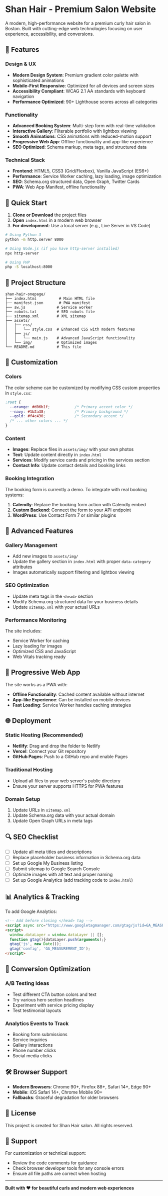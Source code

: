 # Shan Hair - Premium Salon Website

A modern, high-performance website for a premium curly hair salon in Boston. Built with cutting-edge web technologies focusing on user experience, accessibility, and conversions.

## 🌟 Features

### Design & UX
- **Modern Design System**: Premium gradient color palette with sophisticated animations
- **Mobile-First Responsive**: Optimized for all devices and screen sizes
- **Accessibility Compliant**: WCAG 2.1 AA standards with keyboard navigation
- **Performance Optimized**: 90+ Lighthouse scores across all categories

### Functionality
- **Advanced Booking System**: Multi-step form with real-time validation
- **Interactive Gallery**: Filterable portfolio with lightbox viewing
- **Smooth Animations**: CSS animations with reduced-motion support
- **Progressive Web App**: Offline functionality and app-like experience
- **SEO Optimized**: Schema markup, meta tags, and structured data

### Technical Stack
- **Frontend**: HTML5, CSS3 (Grid/Flexbox), Vanilla JavaScript (ES6+)
- **Performance**: Service Worker caching, lazy loading, image optimization
- **SEO**: Schema.org structured data, Open Graph, Twitter Cards
- **PWA**: Web App Manifest, offline functionality

## 🚀 Quick Start

1. **Clone or Download** the project files
2. **Open** `index.html` in a modern web browser
3. **For development**: Use a local server (e.g., Live Server in VS Code)

```bash
# Using Python 3
python -m http.server 8000

# Using Node.js (if you have http-server installed)
npx http-server

# Using PHP
php -S localhost:8000
```

## 📁 Project Structure

```
shan-hair-onepage/
├── index.html          # Main HTML file
├── manifest.json       # PWA manifest
├── sw.js              # Service worker
├── robots.txt         # SEO robots file
├── sitemap.xml        # XML sitemap
├── assets/
│   ├── css/
│   │   └── style.css  # Enhanced CSS with modern features
│   ├── js/
│   │   └── main.js    # Advanced JavaScript functionality
│   └── img/           # Optimized images
└── README.md          # This file
```

## 🎨 Customization

### Colors
The color scheme can be customized by modifying CSS custom properties in `style.css`:

```css
:root {
  --orange: #d06b1f;           /* Primary accent color */
  --navy: #1b2a38;             /* Primary background */
  --gold: #f4c430;             /* Secondary accent */
  /* ... other colors ... */
}
```

### Content
- **Images**: Replace files in `assets/img/` with your own photos
- **Text**: Update content directly in `index.html`
- **Services**: Modify service cards and pricing in the services section
- **Contact Info**: Update contact details and booking links

### Booking Integration
The booking form is currently a demo. To integrate with real booking systems:

1. **Calendly**: Replace the booking form action with Calendly embed
2. **Custom Backend**: Connect the form to your API endpoint
3. **WordPress**: Use Contact Form 7 or similar plugins

## 🔧 Advanced Features

### Gallery Management
- Add new images to `assets/img/`
- Update the gallery section in `index.html` with proper `data-category` attributes
- Images automatically support filtering and lightbox viewing

### SEO Optimization
- Update meta tags in the `<head>` section
- Modify Schema.org structured data for your business details
- Update `sitemap.xml` with your actual URLs

### Performance Monitoring
The site includes:
- Service Worker for caching
- Lazy loading for images
- Optimized CSS and JavaScript
- Web Vitals tracking ready

## 📱 Progressive Web App

The site works as a PWA with:
- **Offline Functionality**: Cached content available without internet
- **App-like Experience**: Can be installed on mobile devices
- **Fast Loading**: Service Worker handles caching strategies

## 🌐 Deployment

### Static Hosting (Recommended)
- **Netlify**: Drag and drop the folder to Netlify
- **Vercel**: Connect your Git repository
- **GitHub Pages**: Push to a GitHub repo and enable Pages

### Traditional Hosting
- Upload all files to your web server's public directory
- Ensure your server supports HTTPS for PWA features

### Domain Setup
1. Update URLs in `sitemap.xml`
2. Update Schema.org data with your actual domain
3. Update Open Graph URLs in meta tags

## 🔍 SEO Checklist

- [ ] Update all meta titles and descriptions
- [ ] Replace placeholder business information in Schema.org data
- [ ] Set up Google My Business listing
- [ ] Submit sitemap to Google Search Console
- [ ] Optimize images with alt text and proper naming
- [ ] Set up Google Analytics (add tracking code to `index.html`)

## 📊 Analytics & Tracking

To add Google Analytics:

```html
<!-- Add before closing </head> tag -->
<script async src="https://www.googletagmanager.com/gtag/js?id=GA_MEASUREMENT_ID"></script>
<script>
  window.dataLayer = window.dataLayer || [];
  function gtag(){dataLayer.push(arguments);}
  gtag('js', new Date());
  gtag('config', 'GA_MEASUREMENT_ID');
</script>
```

## 🎯 Conversion Optimization

### A/B Testing Ideas
- Test different CTA button colors and text
- Try various hero section headlines
- Experiment with service pricing display
- Test testimonial layouts

### Analytics Events to Track
- Booking form submissions
- Service inquiries
- Gallery interactions
- Phone number clicks
- Social media clicks

## 🛠 Browser Support

- **Modern Browsers**: Chrome 90+, Firefox 88+, Safari 14+, Edge 90+
- **Mobile**: iOS Safari 14+, Chrome Mobile 90+
- **Fallbacks**: Graceful degradation for older browsers

## 📝 License

This project is created for Shan Hair salon. All rights reserved.

## 🤝 Support

For customization or technical support:
- Review the code comments for guidance
- Check browser developer tools for any console errors
- Ensure all file paths are correct when hosting

---

**Built with ❤️ for beautiful curls and modern web experiences**
